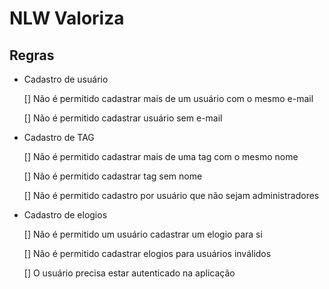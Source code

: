 # NLW Valoriza

## Regras

- Cadastro de usuário
    
    [] Não é permitido cadastrar mais de um usuário com o mesmo e-mail

    [] Não é permitido cadastrar usuário sem e-mail

- Cadastro de TAG

    [] Não é permitido cadastrar mais de uma tag com o mesmo nome 

    [] Não é permitido cadastrar tag sem nome

    [] Não é permitido cadastro por usuário que não sejam administradores

- Cadastro de elogios

    [] Não é permitido um usuário cadastrar um elogio para si

    [] Não é permitido cadastrar elogios para usuários inválidos

    [] O usuário precisa estar autenticado na aplicação